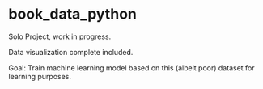 # book_data_python

Solo Project, work in progress.

Data visualization complete included.

Goal: Train machine learning model based on this (albeit poor) dataset for learning purposes.

